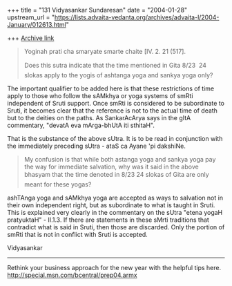 +++
title = "131 Vidyasankar Sundaresan"
date = "2004-01-28"
upstream_url = "https://lists.advaita-vedanta.org/archives/advaita-l/2004-January/012613.html"

+++
[Archive link](https://lists.advaita-vedanta.org/archives/advaita-l/2004-January/012613.html)


>Yoginah prati cha smaryate smarte chaite [IV. 2. 21 (517].
>
>Does this sutra indicate that the time mentioned in Gita 8/23  24 slokas
>apply to the yogis of ashtanga yoga and sankya yoga only?

The important qualifier to be added here is that these restrictions of
time apply to those who follow the sAMkhya or yoga systems of
smRti independent of Sruti support. Once smRti is considered to be
subordinate to Sruti, it becomes clear that the reference is not to the
actual time of death but to the deities on the paths. As SankarAcArya
says in the gItA commentary, "devatA eva mArga-bhUtA iti sthitaH".

That is the substance of the above sUtra. It is to be read in conjunction
with the immediately preceding sUtra - ataS ca Ayane 'pi dakshiNe.

>My confusion is that while both astanga yoga and sankya yoga pay the way 
>for
>immediate salvation, why was it said in the above bhasyam that the time
>denoted in 8/23 24 slokas of Gita are only meant for these yogas?

ashTAnga yoga and sAMkhya yoga are accepted as ways to salvation
not in their own independent right, but as subordinate to what is taught
in Sruti. This is explained very clearly in the commentary on the sUtra
"etena yogaH pratyuktaH" - II.1.3. If there are statements in these sMrti
traditions that contradict what is said in Sruti, then those are discarded.
Only the portion of smRti that is not in conflict with Sruti is accepted.

Vidyasankar

_________________________________________________________________
Rethink your business approach for the new year with the helpful tips here. 
http://special.msn.com/bcentral/prep04.armx

